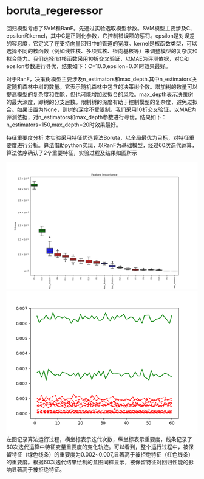# boruta_regeressor

回归模型考虑了SVM和RanF。先通过实验选取模型参数。SVM模型主要涉及C、epsilon和kernel，其中C是正则化参数，它控制错误项的惩罚。epsilon是对误差的容忍度，它定义了在支持向量回归中的管道的宽度。kernel是核函数类型，可以选择不同的核函数（例如线性核、多项式核、径向基核等）来调整模型的复杂度和拟合能力。我们选择rbf核函数采用10折交叉验证，以MAE为评测依据，对C和epsilon参数进行寻优，结果如下：C=10.0,epsilon=0.01时效果最好。


对于RanF，决策树模型主要涉及n_estimators和max_depth.其中n_estimators决定随机森林中树的数量。它表示随机森林中包含的决策树个数。增加树的数量可以提高模型的复杂度和性能，但也可能增加过拟合的风险。max_depth表示决策树的最大深度，即树的分支层数。限制树的深度有助于控制模型的复杂度，避免过拟合。如果设置为None，则树的深度不受限制。我们采用10折交叉验证，以MAE为评测依据，对n_estimators和max_depth参数进行寻优，结果如下：n_estimators=150,max_depth=20时效果最好。



特征重要度分析
本实验采用特征优选算法Boruta，以全局最优为目标，对特征重要度进行分析。算法借助python实现，以RanF为基础模型，经过60次迭代运算，算法依序确认了2个重要特征，实验过程及结果如图所示
<div align="center">
    <img src="boxplot.png" alt="Image" />
</div>
<div align="center">
    <img src="history.png" alt="Image" />
</div>
左图记录算法运行过程，横坐标表示迭代次数，纵坐标表示重要度，线条记录了60次迭代运算中特征变量重要度的变化轨迹。可以看到，整个运行过程中，被保留特征（绿色线条）的重要度为0.002~0.007,显著高于被拒绝特征（红色线条）的重要度。根据60次迭代结果绘制的盒图同样显示，被保留特征对回归性能的影响显著高于被拒绝特征。
